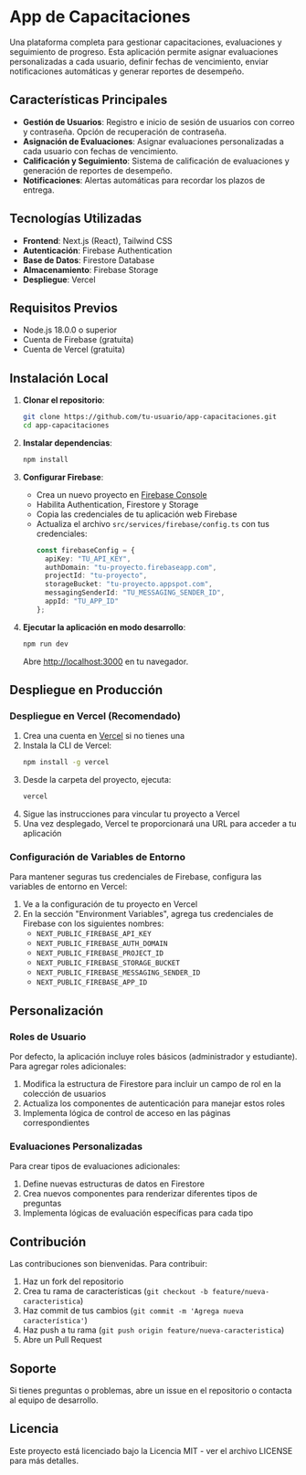 # App de Capacitaciones

Una plataforma completa para gestionar capacitaciones, evaluaciones y seguimiento de progreso. Esta aplicación permite asignar evaluaciones personalizadas a cada usuario, definir fechas de vencimiento, enviar notificaciones automáticas y generar reportes de desempeño.

## Características Principales

- **Gestión de Usuarios**: Registro e inicio de sesión de usuarios con correo y contraseña. Opción de recuperación de contraseña.
- **Asignación de Evaluaciones**: Asignar evaluaciones personalizadas a cada usuario con fechas de vencimiento.
- **Calificación y Seguimiento**: Sistema de calificación de evaluaciones y generación de reportes de desempeño.
- **Notificaciones**: Alertas automáticas para recordar los plazos de entrega.

## Tecnologías Utilizadas

- **Frontend**: Next.js (React), Tailwind CSS
- **Autenticación**: Firebase Authentication
- **Base de Datos**: Firestore Database
- **Almacenamiento**: Firebase Storage
- **Despliegue**: Vercel

## Requisitos Previos

- Node.js 18.0.0 o superior
- Cuenta de Firebase (gratuita)
- Cuenta de Vercel (gratuita)

## Instalación Local

1. **Clonar el repositorio**:
   ```bash
   git clone https://github.com/tu-usuario/app-capacitaciones.git
   cd app-capacitaciones
   ```

2. **Instalar dependencias**:
   ```bash
   npm install
   ```

3. **Configurar Firebase**:
   - Crea un nuevo proyecto en [Firebase Console](https://console.firebase.google.com/)
   - Habilita Authentication, Firestore y Storage
   - Copia las credenciales de tu aplicación web Firebase
   - Actualiza el archivo `src/services/firebase/config.ts` con tus credenciales:
     ```typescript
     const firebaseConfig = {
       apiKey: "TU_API_KEY",
       authDomain: "tu-proyecto.firebaseapp.com",
       projectId: "tu-proyecto",
       storageBucket: "tu-proyecto.appspot.com",
       messagingSenderId: "TU_MESSAGING_SENDER_ID",
       appId: "TU_APP_ID"
     };
     ```

4. **Ejecutar la aplicación en modo desarrollo**:
   ```bash
   npm run dev
   ```
   Abre [http://localhost:3000](http://localhost:3000) en tu navegador.

## Despliegue en Producción

### Despliegue en Vercel (Recomendado)

1. Crea una cuenta en [Vercel](https://vercel.com) si no tienes una
2. Instala la CLI de Vercel:
   ```bash
   npm install -g vercel
   ```
3. Desde la carpeta del proyecto, ejecuta:
   ```bash
   vercel
   ```
4. Sigue las instrucciones para vincular tu proyecto a Vercel
5. Una vez desplegado, Vercel te proporcionará una URL para acceder a tu aplicación

### Configuración de Variables de Entorno

Para mantener seguras tus credenciales de Firebase, configura las variables de entorno en Vercel:

1. Ve a la configuración de tu proyecto en Vercel
2. En la sección "Environment Variables", agrega tus credenciales de Firebase con los siguientes nombres:
   - `NEXT_PUBLIC_FIREBASE_API_KEY`
   - `NEXT_PUBLIC_FIREBASE_AUTH_DOMAIN`
   - `NEXT_PUBLIC_FIREBASE_PROJECT_ID`
   - `NEXT_PUBLIC_FIREBASE_STORAGE_BUCKET`
   - `NEXT_PUBLIC_FIREBASE_MESSAGING_SENDER_ID`
   - `NEXT_PUBLIC_FIREBASE_APP_ID`

## Personalización

### Roles de Usuario
Por defecto, la aplicación incluye roles básicos (administrador y estudiante). Para agregar roles adicionales:

1. Modifica la estructura de Firestore para incluir un campo de rol en la colección de usuarios
2. Actualiza los componentes de autenticación para manejar estos roles
3. Implementa lógica de control de acceso en las páginas correspondientes

### Evaluaciones Personalizadas
Para crear tipos de evaluaciones adicionales:

1. Define nuevas estructuras de datos en Firestore
2. Crea nuevos componentes para renderizar diferentes tipos de preguntas
3. Implementa lógicas de evaluación específicas para cada tipo

## Contribución

Las contribuciones son bienvenidas. Para contribuir:

1. Haz un fork del repositorio
2. Crea tu rama de características (`git checkout -b feature/nueva-caracteristica`)
3. Haz commit de tus cambios (`git commit -m 'Agrega nueva característica'`)
4. Haz push a tu rama (`git push origin feature/nueva-caracteristica`)
5. Abre un Pull Request

## Soporte

Si tienes preguntas o problemas, abre un issue en el repositorio o contacta al equipo de desarrollo.

## Licencia

Este proyecto está licenciado bajo la Licencia MIT - ver el archivo LICENSE para más detalles. 